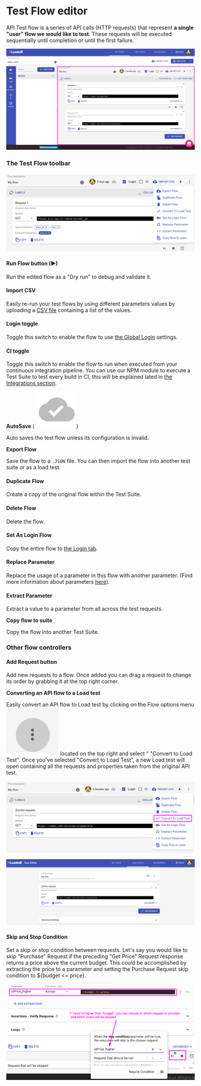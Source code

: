 # Test Flow editor

API Test flow is a series of API calls \(HTTP requests\) that represent **a single "user" flow we would like to test**. These requests will be executed sequentially until completion or until the first failure.

![Test Flow editor section](../../.gitbook/assets/testsute_flow.png)

### The Test Flow toolbar

![](../../.gitbook/assets/the_test_flow_toolbar.png)

#### **Run Flow button** \(▶\)

Run the edited flow as a "Dry run" to debug and validate it.

#### Import CSV

Easily re-run your test flows by using different parameters values by uploading a [CSV file](https://docs.loadmill.com/api-testing/test-suite-editor/api-tests-data-from-csv-files) containing a list of the values.

#### Login toggle

Toggle this switch to enable the flow to use [the Global Login](https://docs.loadmill.com/api-testing/test-suite-editor/global-login-flow) settings.

#### **CI toggle**

Toggle this switch to enable the flow to run when executed from your continuous integration pipeline. You can use our NPM module to execute a Test Suite to test every build in CI, this will be explained lated in [the Integrations section](https://docs.loadmill.com/integrations/npm-modal).

**AutoSave** \( ![](../../.gitbook/assets/screen-shot-2020-11-26-at-14.20.04.png)\)

Auto saves the test flow unless its configuration is invalid.

**Export Flow**

Save the flow to a `.JSON` file. You can then import the flow into another test suite or as a load test.

#### Duplicate Flow

Create a copy of the original flow within the Test Suite.

#### Delete Flow

Delete the flow.

#### Set As Login Flow

Copy the entire flow to [the Login tab](https://docs.loadmill.com/api-testing/test-suite-editor/global-login-flow). 

#### **Replace Parameter**

Replace the usage of a parameter in this flow with another parameter. \(Find more information about parameters [here](https://docs.loadmill.com/api-testing/test-suite-editor/parameters)\).

#### Extract Parameter

Extract a value to a parameter from all across the test requests.

**Copy flow to suite**

Copy the flow into another Test Suite.

### Other flow controllers

#### **Add Request button**

Add new requests to a flow. Once added you can drag a request to change its order by grabbing it at the top right corner. 

**Converting an API flow to a Load test**

Easily convert an API flow to Load test by clicking on the Flow options menu ![](../../.gitbook/assets/screen-shot-2020-02-03-at-12.12.19-pm.png) located on the top right and select " "Convert to Load Test". Once you've selected "Convert to Load Test", a new Load test will open containing all the requests and properties taken from the original API test.

![](../../.gitbook/assets/convert_to_load.png)

![](../../.gitbook/assets/converted_from_api_test.png)

#### Skip and Stop Condition

Set a skip or stop condition between requests. Let's say you would like to skip "Purchase" Request if the preceding "Get Price" Request response returns a price above the current budget. This could be accomplished by extracting the price to a parameter and setting the Purchase Request skip condition to ${budget &lt;= price}.

![Setting up a skip condition](../../.gitbook/assets/price_budget.png)



